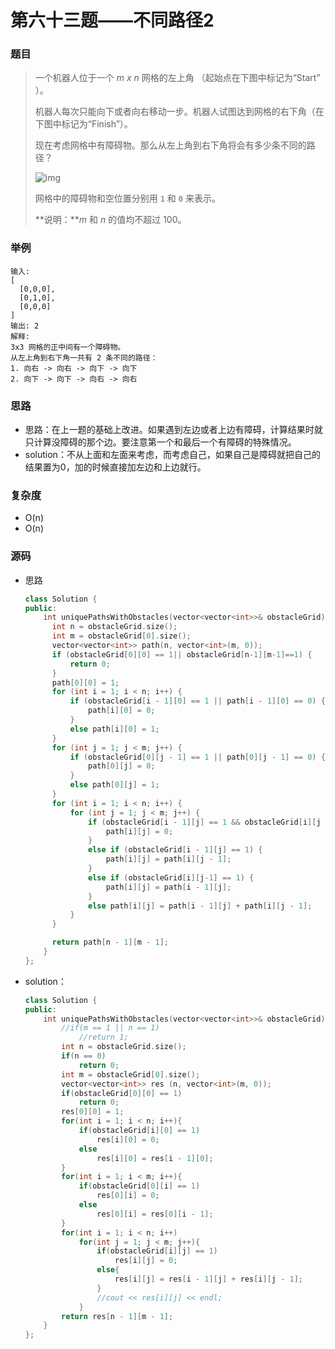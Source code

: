 # 第六十三题——不同路径2

### 题目

> 一个机器人位于一个 *m x n* 网格的左上角 （起始点在下图中标记为“Start” ）。
>
> 机器人每次只能向下或者向右移动一步。机器人试图达到网格的右下角（在下图中标记为“Finish”）。
>
> 现在考虑网格中有障碍物。那么从左上角到右下角将会有多少条不同的路径？
>
> ![img](https://assets.leetcode-cn.com/aliyun-lc-upload/uploads/2018/10/22/robot_maze.png)
>
> 网格中的障碍物和空位置分别用 `1` 和 `0` 来表示。
>
> **说明：***m* 和 *n* 的值均不超过 100。

### 举例

```
输入:
[
  [0,0,0],
  [0,1,0],
  [0,0,0]
]
输出: 2
解释:
3x3 网格的正中间有一个障碍物。
从左上角到右下角一共有 2 条不同的路径：
1. 向右 -> 向右 -> 向下 -> 向下
2. 向下 -> 向下 -> 向右 -> 向右
```

### 思路

* 思路：在上一题的基础上改进。如果遇到左边或者上边有障碍，计算结果时就只计算没障碍的那个边。要注意第一个和最后一个有障碍的特殊情况。
* solution：不从上面和左面来考虑，而考虑自己，如果自己是障碍就把自己的结果置为0，加的时候直接加左边和上边就行。

### 复杂度

- O(n)
- O(n)


### 源码

* 思路

  ```c++
  class Solution {
  public:
      int uniquePathsWithObstacles(vector<vector<int>>& obstacleGrid) {
  		int n = obstacleGrid.size();
  		int m = obstacleGrid[0].size();
  		vector<vector<int>> path(n, vector<int>(m, 0));
  		if (obstacleGrid[0][0] == 1|| obstacleGrid[n-1][m-1]==1) {
  			return 0;
  		}
  		path[0][0] = 1;
  		for (int i = 1; i < n; i++) {
  			if (obstacleGrid[i - 1][0] == 1 || path[i - 1][0] == 0) {
  				path[i][0] = 0;
  			}
  			else path[i][0] = 1;
  		}
  		for (int j = 1; j < m; j++) {
  			if (obstacleGrid[0][j - 1] == 1 || path[0][j - 1] == 0) {
  				path[0][j] = 0;
  			}
  			else path[0][j] = 1;
  		}
  		for (int i = 1; i < n; i++) {
  			for (int j = 1; j < m; j++) {
  				if (obstacleGrid[i - 1][j] == 1 && obstacleGrid[i][j - 1] == 1) {
  					path[i][j] = 0;
  				}
  				else if (obstacleGrid[i - 1][j] == 1) {
  					path[i][j] = path[i][j - 1];
  				}
  				else if (obstacleGrid[i][j-1] == 1) {
  					path[i][j] = path[i - 1][j];
  				}
  				else path[i][j] = path[i - 1][j] + path[i][j - 1];
  			}
  		}
  
  		return path[n - 1][m - 1];
      }
  };
  ```

- solution：

  ```c++
  class Solution {
  public:
      int uniquePathsWithObstacles(vector<vector<int>>& obstacleGrid) {
          //if(m == 1 || n == 1)
              //return 1;
          int n = obstacleGrid.size();
          if(n == 0)
              return 0;
          int m = obstacleGrid[0].size();
          vector<vector<int>> res (n, vector<int>(m, 0));
          if(obstacleGrid[0][0] == 1)
              return 0;
          res[0][0] = 1;
          for(int i = 1; i < n; i++){
              if(obstacleGrid[i][0] == 1)
                  res[i][0] = 0;
              else
                  res[i][0] = res[i - 1][0];
          }
          for(int i = 1; i < m; i++){
              if(obstacleGrid[0][i] == 1)
                  res[0][i] = 0;
              else
                  res[0][i] = res[0][i - 1];
          }
          for(int i = 1; i < n; i++)
              for(int j = 1; j < m; j++){
                  if(obstacleGrid[i][j] == 1)
                      res[i][j] = 0;
                  else{
                      res[i][j] = res[i - 1][j] + res[i][j - 1];
                  }
                  //cout << res[i][j] << endl;
              }
          return res[n - 1][m - 1];
      }
  };
  ```
